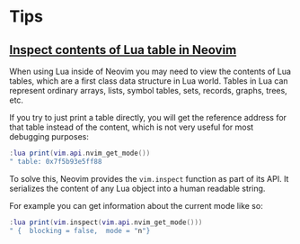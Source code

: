 # Tips

## [Inspect contents of Lua table in Neovim](https://doriankarter.com/inspect-contents-of-lua-table-in-neovim/)

When using Lua inside of Neovim you may need to view the contents of Lua tables, which are a first class data structure in Lua world. Tables in Lua can represent ordinary arrays, lists, symbol tables, sets, records, graphs, trees, etc.

If you try to just print a table directly, you will get the reference address for that table instead of the content, which is not very useful for most debugging purposes:

```lua
:lua print(vim.api.nvim_get_mode())
" table: 0x7f5b93e5ff88
```

To solve this, Neovim provides the `vim.inspect` function as part of its API. It serializes the content of any Lua object into a human readable string.

For example you can get information about the current mode like so:

```lua
:lua print(vim.inspect(vim.api.nvim_get_mode()))
" {  blocking = false,  mode = "n"}
```
